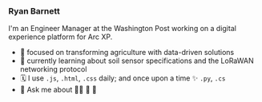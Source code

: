 ### Ryan Barnett

I'm an Engineer Manager at the Washington Post working on a digital experience platform for Arc XP.


- 🔭 focused on transforming agriculture with data-driven solutions
- 🌱 currently learning about soil sensor specifications and the LoRaWAN networking protocol
- 🗓 I use `.js`, `.html`, `.css` daily; and once upon a time ✨ `.py`, `.cs` 
- 💬 Ask me about 👨‍🌾 🚜 🌾


<!--
- 💬 Ask me about ...
- 📫 How to reach me: ...
- ⚡ Fun fact: ...
-->
